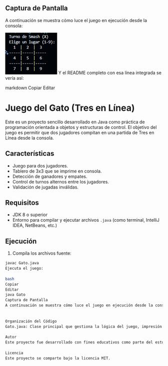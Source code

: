 ## Captura de Pantalla

A continuación se muestra cómo luce el juego en ejecución desde la consola:

![Captura del juego](captura.png)
Y el README completo con esa línea integrada se vería así:

markdown
Copiar
Editar
# Juego del Gato (Tres en Línea)

Este es un proyecto sencillo desarrollado en Java como práctica de programación orientada a objetos y estructuras de control. El objetivo del juego es permitir que dos jugadores compitan en una partida de Tres en Línea desde la consola.

## Características

- Juego para dos jugadores.
- Tablero de 3x3 que se imprime en consola.
- Detección de ganadores y empates.
- Control de turnos alternos entre los jugadores.
- Validación de jugadas inválidas.

## Requisitos

- JDK 8 o superior
- Entorno para compilar y ejecutar archivos `.java` (como terminal, IntelliJ IDEA, NetBeans, etc.)

## Ejecución

1. Compila los archivos fuente:

```bash
javac Gato.java
Ejecuta el juego:

bash
Copiar
Editar
java Gato
Captura de Pantalla
A continuación se muestra cómo luce el juego en ejecución desde la consola:


Organización del Código
Gato.java: Clase principal que gestiona la lógica del juego, impresión del tablero, validaciones y control de flujo.

Autor
Este proyecto fue desarrollado con fines educativos como parte del estudio del lenguaje Java y sus fundamentos.

Licencia
Este proyecto se comparte bajo la licencia MIT.